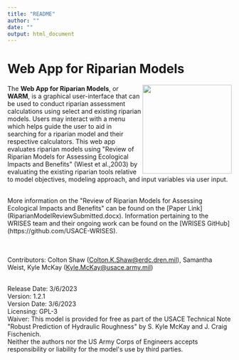 ```yaml
---
title: "README"
author: ""
date: ""
output: html_document
---
```


# Web App for Riparian Models

<img src="SmallStream2WestPoint.jpg" align="right" width=200/>

The **Web App for Riparian Models**, or **WARM**, is a graphical user-interface that can be used to conduct riparian assessment calculations using select and existing riparian models. Users may interact with a menu which helps guide the user to aid in searching for a riparian model and their respective calculators. This web app evaluates riparian models using "Review of Riparian Models for Assessing Ecological Impacts and Benefits" (Wiest et al.,2003) by evaluating the existing riparian tools relative to model objectives, modeling approach, and input variables via user input. 

<br />
More information on the "Review of Riparian Models for Assessing Ecological Impacts and Benefits" can be found on the [Paper Link](RiparianModelReviewSubmitted.docx). Information pertaining to the WRISES team and their ongoing work can be found on the [WRISES GitHub](https://github.com/USACE-WRISES).

<br /><br />
Contributors: Colton Shaw (Colton.K.Shaw@erdc.dren.mil), Samantha Weist, Kyle McKay (Kyle.McKay@usace.army.mil)

<br />
Release Date: 3/6/2023
<br />
Version: 1.2.1
<br />
Version Date: 3/6/2023 
<br />
Licensing: GPL-3
<br />
Waiver: This model is provided for free as part of the USACE Technical Note "Robust Prediction of Hydraulic Roughness" by S. Kyle McKay and J. Craig Fischenich.
<br />
Neither the authors nor the US Army Corps of Engineers accepts responsibility or liability for the model's use by third parties.


